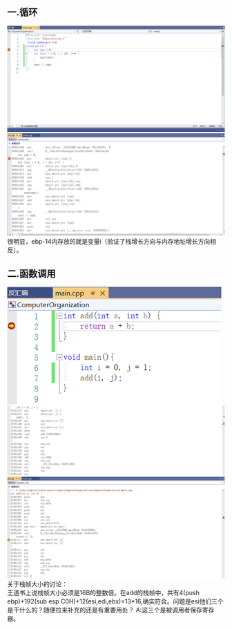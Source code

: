 ## 一.循环
![源代码图片](https://github.com/2971892662/CS_Experiment/blob/main/%E6%BA%90%E5%9B%BE%E7%89%87/%E6%BA%90%E4%BB%A3%E7%A0%81.png)<br/>
![汇编代码图片](https://github.com/2971892662/CS_Experiment/blob/main/%E6%BA%90%E5%9B%BE%E7%89%87/%E5%8F%8D%E6%B1%87%E7%BC%96%E4%BB%A3%E7%A0%81.png)<br/>
很明显，ebp-14内存放的就是变量i（验证了栈增长方向与内存地址增长方向相反）。<br/>
## 二.函数调用
![main代码图片](https://github.com/2971892662/CS_Experiment/blob/main/%E6%BA%90%E5%9B%BE%E7%89%87/main%E6%BA%90%E4%BB%A3%E7%A0%81.png)<br/>
![汇编代码图片](https://github.com/2971892662/CS_Experiment/blob/main/%E6%BA%90%E5%9B%BE%E7%89%87/main%E5%8F%8D%E6%B1%87%E7%BC%96.png)<br/>
![汇编代码图片](https://github.com/2971892662/CS_Experiment/blob/main/%E6%BA%90%E5%9B%BE%E7%89%87/add%E5%87%BD%E6%95%B0%E5%8F%8D%E6%B1%87%E7%BC%96.png)<br/>
关于栈帧大小的讨论：<br/>
王道书上说栈帧大小必须是16B的整数倍。在add的栈帧中，共有4(push ebp)+192(sub esp C0H)+12(esi,edi,ebx)=13*16,确实符合。问题是esi他们三个是干什么的？随便拉来补充的还是有重要用处？
A:这三个是被调用者保存寄存器。
